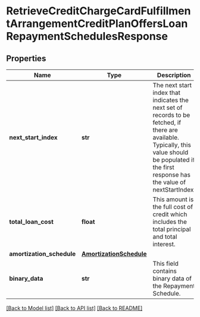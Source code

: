 # RetrieveCreditChargeCardFulfillmentArrangementCreditPlanOffersLoanRepaymentSchedulesResponse

## Properties
Name | Type | Description | Notes
------------ | ------------- | ------------- | -------------
**next_start_index** | **str** | The next start index that indicates the next set of records to be fetched, if there are available. Typically, this value should be populated if the first response has the value of nextStartIndex. | [optional] 
**total_loan_cost** | **float** | This amount is the full cost of credit which includes the total principal and total interest. | [optional] 
**amortization_schedule** | [**AmortizationSchedule**](AmortizationSchedule.md) |  | [optional] 
**binary_data** | **str** | This field contains binary data of the Repayment Schedule. | [optional] 

[[Back to Model list]](../README.md#documentation-for-models) [[Back to API list]](../README.md#documentation-for-api-endpoints) [[Back to README]](../README.md)

